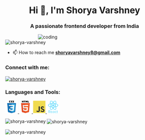 <h1 align="center">Hi 👋, I'm Shorya Varshney</h1>
<h3 align="center">A passionate frontend developer from India</h3>

<img align="right" alt="coding" width="400" src="https://encrypted-tbn0.gstatic.com/images?q=tbn:ANd9GcTRt_AtbY8xFVNAVsAealDog_ZmNBq8mO8F7w&s">

<p align="left"> <img src="https://komarev.com/ghpvc/?username=shorya-varshney&label=Profile%20views&color=0e75b6&style=flat" alt="shorya-varshney" /> </p>

- 📫 How to reach me **shoryavarshney8@gmail.com**

<h3 align="left">Connect with me:</h3>
<p align="left">
<a href="https://linkedin.com/in/shorya-varshney" target="blank"><img align="center" src="https://raw.githubusercontent.com/rahuldkjain/github-profile-readme-generator/master/src/images/icons/Social/linked-in-alt.svg" alt="shorya-varshney" height="30" width="40" /></a>
</p>

<h3 align="left">Languages and Tools:</h3>
<p align="left"> <a href="https://www.w3schools.com/css/" target="_blank" rel="noreferrer"> <img src="https://raw.githubusercontent.com/devicons/devicon/master/icons/css3/css3-original-wordmark.svg" alt="css3" width="40" height="40"/> </a> <a href="https://www.w3.org/html/" target="_blank" rel="noreferrer"> <img src="https://raw.githubusercontent.com/devicons/devicon/master/icons/html5/html5-original-wordmark.svg" alt="html5" width="40" height="40"/> </a> <a href="https://developer.mozilla.org/en-US/docs/Web/JavaScript" target="_blank" rel="noreferrer"> <img src="https://raw.githubusercontent.com/devicons/devicon/master/icons/javascript/javascript-original.svg" alt="javascript" width="40" height="40"/> </a> <a href="https://reactjs.org/" target="_blank" rel="noreferrer"> <img src="https://raw.githubusercontent.com/devicons/devicon/master/icons/react/react-original-wordmark.svg" alt="react" width="40" height="40"/> </a> </p>

<p><img align="left" src="https://github-readme-stats.vercel.app/api/top-langs?username=shorya-varshney&show_icons=true&locale=en&layout=compact" alt="shorya-varshney" /></p>

<p>&nbsp;<img align="center" src="https://github-readme-stats.vercel.app/api?username=shorya-varshney&show_icons=true&locale=en" alt="shorya-varshney" /></p>

<p><img align="center" src="https://github-readme-streak-stats.herokuapp.com/?user=shorya-varshney&" alt="shorya-varshney" /></p>


